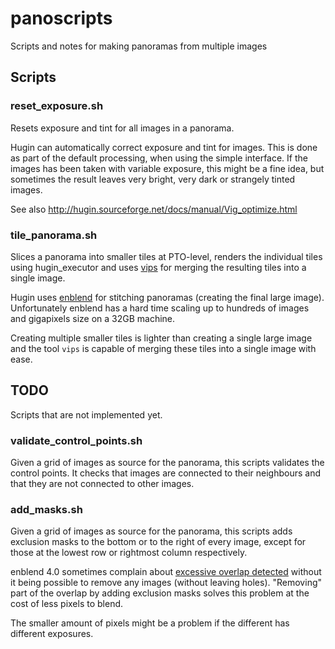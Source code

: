 # panoscripts

Scripts and notes for making panoramas from multiple images

## Scripts

### reset_exposure.sh

Resets exposure and tint for all images in a panorama.

Hugin can automatically correct exposure and tint for images.
This is done as part of the default processing, when using the simple
interface. If the images has been taken with variable exposure, this
might be a fine idea, but sometimes the result leaves very bright,
very dark or strangely tinted images.

See also http://hugin.sourceforge.net/docs/manual/Vig_optimize.html

### tile_panorama.sh

Slices a panorama into smaller tiles at PTO-level, renders the individual
tiles using hugin_executor and uses [vips](https://github.com/libvips/libvips)
for merging the resulting tiles into a single image.

Hugin uses [enblend](https://wiki.panotools.org/Enblend) for stitching
panoramas (creating the final large image). Unfortunately enblend has
a hard time scaling up to hundreds of images and gigapixels size on a
32GB machine.

Creating multiple smaller tiles is lighter than creating a single
large image and the tool `vips` is capable of merging these tiles
into a single image with ease.


## TODO

Scripts that are not implemented yet.


### validate_control_points.sh

Given a grid of images as source for the panorama, this scripts
validates the control points. It checks that images are connected
to their neighbours and that they are not connected to other images.

### add_masks.sh

Given a grid of images as source for the panorama, this scripts adds
exclusion masks to the bottom or to the right of every image, except
for those at the lowest row or rightmost column respectively.

enblend 4.0 sometimes complain about
[excessive overlap detected](https://wiki.panotools.org/Hugin_FAQ#enblend:_excessive_overlap_detected)
without it being possible to remove any images (without leaving
holes). "Removing" part of the overlap by adding exclusion masks
solves this problem at the cost of less pixels to blend.

The smaller amount of pixels might be a problem if the different
has different exposures.
